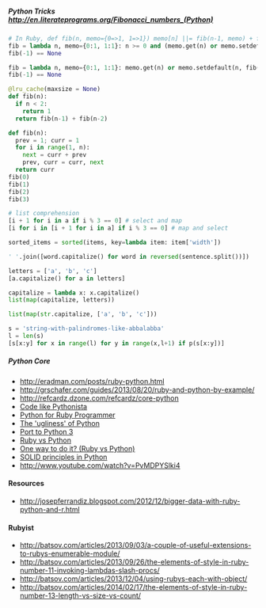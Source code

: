 ##### Python Tricks http://en.literateprograms.org/Fibonacci_numbers_(Python)

```python
# In Ruby, def fib(n, memo={0=>1, 1=>1}) memo[n] ||= fib(n-1, memo) + fib(n-2, memo) if n >= 0 end
fib = lambda n, memo={0:1, 1:1}: n >= 0 and (memo.get(n) or memo.setdefault(n, fib(n-1, memo) + fib(n-2, memo))) or None
fib(-1) == None

fib = lambda n, memo={0:1, 1:1}: memo.get(n) or memo.setdefault(n, fib(n-1, memo) + fib(n-2, memo)) if n >= 0 else None
fib(-1) == None

@lru_cache(maxsize = None)
def fib(n):
  if n < 2:
    return 1
  return fib(n-1) + fib(n-2)

def fib(n):
  prev = 1; curr = 1
  for i in range(1, n):
    next = curr + prev
    prev, curr = curr, next
  return curr
fib(0)
fib(1)
fib(2)
fib(3)
```

```python
# list comprehension
[i + 1 for i in a if i % 3 == 0] # select and map
[i for i in [i + 1 for i in a] if i % 3 == 0] # map and select
```

```python
sorted_items = sorted(items, key=lambda item: item['width'])
```

```python
' '.join([word.capitalize() for word in reversed(sentence.split())])
```

```python
letters = ['a', 'b', 'c']
[a.capitalize() for a in letters]

capitalize = lambda x: x.capitalize()
list(map(capitalize, letters))

list(map(str.capitalize, ['a', 'b', 'c']))
```

```python
s = 'string-with-palindromes-like-abbalabba'
l = len(s)
[s[x:y] for x in range(l) for y in range(x,l+1) if p(s[x:y])] 
```

##### Python Core

* http://eradman.com/posts/ruby-python.html
* http://grschafer.com/guides/2013/08/20/ruby-and-python-by-example/
* http://refcardz.dzone.com/refcardz/core-python
* [Code like Pythonista](http://speakerdeck.com/astreal/best-practices-and-coding-style-for-python)
* [Python for Ruby Programmer](http://speakerdeck.com/mleone/python-for-ruby-programmers)
* [The 'ugliness' of Python](http://wit.io/posts/the-ugliness-of-python)
* [Port to Python 3](http://www.diveintopython3.net/porting-code-to-python-3-with-2to3.html)
* [Ruby vs Python](http://www.senktec.com/2013/06/ruby-vs-python/)
* [One way to do it? (Ruby vs Python)](http://www.senktec.com/2013/09/one-way-to-do-it/)
* [SOLID principles in Python](http://www.slideshare.net/DrTrucho/python-solid)
* http://www.youtube.com/watch?v=PvMDPYSlki4

#### Resources

* http://josepferrandiz.blogspot.com/2012/12/bigger-data-with-ruby-python-and-r.html

#### Rubyist

* http://batsov.com/articles/2013/09/03/a-couple-of-useful-extensions-to-rubys-enumerable-module/
* http://batsov.com/articles/2013/09/26/the-elements-of-style-in-ruby-number-11-invoking-lambdas-slash-procs/
* http://batsov.com/articles/2013/12/04/using-rubys-each-with-object/
* http://batsov.com/articles/2014/02/17/the-elements-of-style-in-ruby-number-13-length-vs-size-vs-count/
